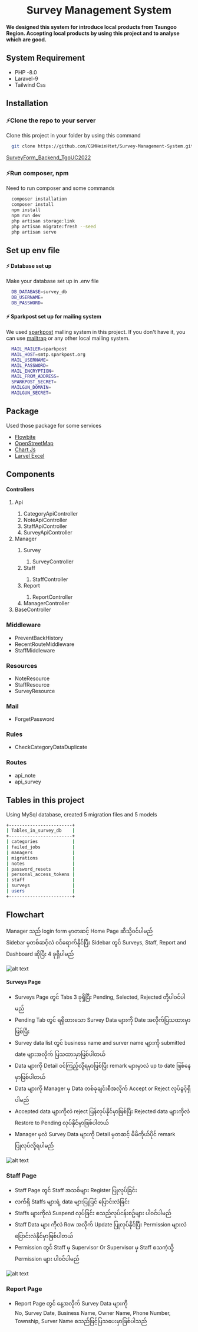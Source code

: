 

<h1 align="center">Survey Management System</h1>

#### We designed this system for introduce local products from Taungoo Region. Accepting local products by using this project and to analyse which are good.


## System Requirement
- PHP -8.0
- Laravel-9
- Tailwind Css

## Installation

### :zap:Clone the repo to your server 
Clone this project in your folder by using this command

```bash
  git clone https://github.com/CGMHeinHtet/Survey-Management-System.git
```
 [SurveyForm_Backend_TgoUC2022](https://github.com/CGMHeinHtet/Survey-Management-System.git)
### :zap:Run composer, npm
Need to run composer and some commands
```bash
  composer installation
  composer install
  npm install
  npm run dev
  php artisan storage:link
  php artisan migrate:fresh --seed
  php artisan serve
```

##  Set up env file
#### :zap: Database set up
Make your database set up in .env file
```bash
  DB_DATABASE=survey_db
  DB_USERNAME=
  DB_PASSWORD=
```
#### :zap:  Sparkpost set up for mailing system
We used [sparkpost](https://www.sparkpost.com/) malling system in this project. If you don't have it, you can use [mailtrap](https://mailtrap.io/) or any other local mailing system.
```bash
  MAIL_MAILER=sparkpost
  MAIL_HOST=smtp.sparkpost.org
  MAIL_USERNAME=
  MAIL_PASSWORD=
  MAIL_ENCRYPTION=
  MAIL_FROM_ADDRESS=
  SPARKPOST_SECRET=
  MAILGUN_DOMAIN=
  MAILGUN_SECRET=
```
## Package
Used those package for some services
- [Flowbite](https://flowbite.com/)
- [OpenStreetMap](https://www.openstreetmap.org/s)
- [Chart Js](https://www.chartjs.org/)
- [Larvel Excel](https://laravel-excel.com/)

## Components
#### Controllers
<ol>  
<li>Api</li>  
<ol>  
	<li>CategoryApiController</li>  
	<li>NoteApiController</li>  
	<li>StaffApiController</li>  
	<li>SurveyApiController</li> 
</ol>  
<li>Manager</li>  
<ol>  
	<li>Survey</li>  
	<ol>  
		<li>SurveyController</li> 
	</ol>  
	<li>Staff</li>  
	<ol>  
		<li>StaffController</li> 
	</ol>  
	<li>Report</li>  
	<ol>  
		<li>ReportController</li> 
	</ol>  
	<li>ManagerController</li>  
	</ol>  
	<li>BaseController</li>  
</ol>

### Middleware
- PreventBackHistory
- RecentRouteMiddleware
- StaffMiddleware

### Resources
- NoteResource
- StaffResource
- SurveyResource

### Mail
- ForgetPassword

### Rules
- CheckCategoryDataDuplicate

### Routes
- api_note
- api_survey


## Tables in this project
Using MySql database, created 5 migration files and 5 models
```bash
+------------------------+
| Tables_in_survey_db    |
+------------------------+
| categories             |
| failed_jobs            |
| managers               |
| migrations             |
| notes                  |
| password_resets        |
| personal_access_tokens |
| staff                  |
| surveys                |
| users                  |
+------------------------+
```

## Flowchart
Manager သည် login form မှာတဆင့် Home Page ဆီသို့၀င်ပါမည်<br>Sidebar မှတစ်ဆင့်လဲ ၀င်ရောက်နိုင်ပြီး Sidebar တွင် Surveys, Staff, Report and Dashboard ဆိုပြီး 4 ခုရှိပါမည်

![alt text](https://surveybc.zacompany.dev//storage/images/flowchart.png)

#### Surveys Page
- Surveys Page တွင် Tabs 3 ခုရှိပြီး Pending, Selected, Rejected တို့ပါ၀င်ပါမည်
- Pending Tab တွင် ရရှိထားသော Survey Data များကို Date အလိုက်ပြသထားမှာဖြစ်ပြီး
- Survey data list တွင် business name and surver name များကို submitted date များအလိုက် ပြသထားမှာဖြစ်ပါတယ်
- Data များကို Detail ၀င်ကြည့်လို့ရမှာဖြစ်ပြီး remark များမှာလဲ up to date ဖြစ်နေမှာဖြစ်ပါတယ်
- Data များကို Manager မှ Data တစ်ခုချင်းစီအလိုက် Accept or Reject လုပ်ခွင့်ရှိပါမည်
- Accepted data များကိုလဲ reject ပြန်လုပ်နိုင်မှာဖြစ်ပြီး Rejected data များကိုလဲ Restore to Pending လုပ်နိုင်မှာဖြစ်ပါတယ်
- Manager မှလဲ Survey Data များကို Detail မှတဆင့် မိမိကိုယ်ပိုင် remark ပြုလုပ်လို့ရပါမည်

![alt text](https://surveybc.zacompany.dev/storage/images/survey.png)

### Staff Page
- Staff Page တွင် Staff အသစ်များ Register ပြုလုပ်ခြင်း  
- လက်ရှိ Staffs များရဲ့ data များပြုပြင် ပြောင်းလဲခြင်း  
- Staffs များကိုလဲ Suspend လုပ်ခြင်း စသည့်လုပ်ငန်းစဥ်များ ပါ၀င်ပါမည်  
- Staff Data များ ကိုလဲ Row အလိုက် Update ပြုလုပ်နိုင်ပြီး Permission များလဲ ပြောင်းလဲနိုင်မှာဖြစ်ပါတယ်  
- Permission တွင် Staff မှ Supervisor Or Supervisor မှ Staff စသကဲ့သို့ Permission များ ပါ၀င်ပါမည်

![alt text](https://surveybc.zacompany.dev/storage/images/staff.png)

### Report Page
- Report Page တွင် နေ့အလိုက် Survey Data များကို  
No, Survey Date, Business Name, Owner Name, Phone Number, Township, Surver Name စသည်ဖြင့်ပြသပေးမှာဖြစ်ပါသည်
